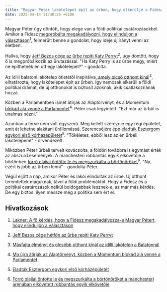 ```yaml
---
title: "Magyar Péter lakótelepet épít az űrben, hogy elkerülje a Fideszt"
date: 2025-04-14 11:30:25 +0100
---
```


Magyar Péter úgy döntött, hogy elege van a földi politikai csatározásokból. Amikor a Fidesz <a href="https://telex.hu/video/2025/04/14/lakner-zoltan-2026-eloben-laknerrel-elemzes-mnb">megpróbálta megakadályozni, hogy elinduljon a választáson</a><sup>1</sup>, felmerült benne a gondolat, hogy ideje új irányt venni az életben.

Hallva, hogy <a href="https://telex.hu/after/2025/04/13/jeff-bezos-blue-origin-fold-koruli-palya-katy-perry-urutazas">Jeff Bezos cége az űrbe repíti Katy Perryt</a><sup>2</sup>, úgy döntött, hogy ő is megpróbálkozik az űrutazással. "Ha Katy Perry is az űrbe megy, miért ne építhetnék én ott egy lakótelepet?" - gondolta.

Az idilli balatoni lakótelep ötletétől inspirálva<a href="https://www.zenga.hu/hello-otthon/lakotelepi-idill-a-balaton-mellett-siofok-maskepp-cm95evhqmswhk07tewnwgb5eg?utm_source=telex&utm_medium=doboz&utm_campaign=content&utm_content=siofok">, amely olcsó otthont kínál</a><sup>3</sup>, elhatározta, hogy lakótelepet épít az űrben. Így nemcsak elkerüli a földi politikai drámát, de új otthonokat is biztosít azoknak, akik csatlakoznának hozzá.

Közben a Parlamentben ismét átírják az Alaptörvényt, és a Momentum <a href="https://telex.hu/belfold/2025/04/14/parlament-orszaggyules-szavazas-alaptorveny-momentum-kepviselok-mentelmi-jog-varju-laszlo">blokád alá venné a Parlamentet</a><sup>4</sup>. Péter csak legyintett: "Ezt már az űrből is unalmas nézni."

Azonban a terve nem volt egyszerű. Meg kellett szereznie egy régi épületet, amit át lehetne alakítani űrállomássá. Szerencséjére épp <a href="https://g7.hu/kozelet/20250414/eladtak-esztergom-egykori-elso-korhazepuletet/">eladták Esztergom egykori első kórházépületét</a><sup>5</sup>. "Tökéletes, ebből lesz az én űrbéli lakótelepem!" - örvendezett.

Miközben Péter űrbéli terveit kovácsolta, a földön továbbra is egymást érték az abszurd események. A manchesteri robbantás egyik elkövetője a börtönben <a href="https://telex.hu/kulfold/2025/04/13/forro-olajjal-ontott-le-es-megszurkalta-a-bortonoroket-a-manchesteri-arenaban-elkovetett-robbantas-egyik-elkovetoje-a-bortonben">forró olajjal öntötte le és megszurkálta a börtönőröket</a><sup>6</sup>. "Na, ezért is jobb az űrben lenni" - gondolta Péter.

Végül eljött a nap, amikor Péter és lakói elindultak az űrbe. Új otthont teremtettek maguknak, távol a földi problémáktól. Hogy a Fidesz és a politikai csatározások nélkül boldogabbak lesznek-e, az már más kérdés. De egy biztos: ilyen messze még a politika sem ért el.

## Hivatkozások

1. [Lakner: A fő kérdés, hogy a Fidesz megakadályozza-e Magyar Pétert, hogy elinduljon a választáson](https://telex.hu/video/2025/04/14/lakner-zoltan-2026-eloben-laknerrel-elemzes-mnb)

2. [Jeff Bezos cége hétfőn az űrbe repíti Katy Perryt](https://telex.hu/after/2025/04/13/jeff-bezos-blue-origin-fold-koruli-palya-katy-perry-urutazas)

3. [Másfajta élményt és olcsóbb otthont kínál az idilli lakótelep a Balatonnál](https://www.zenga.hu/hello-otthon/lakotelepi-idill-a-balaton-mellett-siofok-maskepp-cm95evhqmswhk07tewnwgb5eg?utm_source=telex&utm_medium=doboz&utm_campaign=content&utm_content=siofok)

4. [Ma újra átírják az Alaptörvényt, közben a Momentum blokád alá venné a Parlamentet](https://telex.hu/belfold/2025/04/14/parlament-orszaggyules-szavazas-alaptorveny-momentum-kepviselok-mentelmi-jog-varju-laszlo)

5. [Eladták Esztergom egykori első kórházépületét](https://g7.hu/kozelet/20250414/eladtak-esztergom-egykori-elso-korhazepuletet/)

6. [Forró olajjal öntötte le és megszurkálta a börtönőröket a manchesteri arénában elkövetett robbantás egyik elkövetője](https://telex.hu/kulfold/2025/04/13/forro-olajjal-ontott-le-es-megszurkalta-a-bortonoroket-a-manchesteri-arenaban-elkovetett-robbantas-egyik-elkovetoje-a-bortonben)